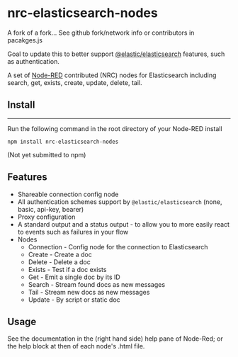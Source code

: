 # nrc-elasticsearch-nodes

A fork of a fork... See github fork/network info or contributors in pacakges.js

Goal to update this to better support [@elastic/elasticsearch](https://github.com/elastic/elasticsearch-js)
features, such as authentication.

A set of [Node-RED](http://www.nodered.org) contributed (NRC) nodes for Elasticsearch including search, get, exists, create, update, delete, tail.

## Install
-------

Run the following command in the root directory of your Node-RED install

```
npm install nrc-elasticsearch-nodes
```

(Not yet submitted to npm)

## Features

 - Shareable connection config node
 - All authentication schemes support by `@elastic/elasticsearch` (none, basic, api-key, bearer)
 - Proxy configuration
 - A standard output and a status output - to allow you to more easily react to events such as failures in your flow
 - Nodes
   - Connection - Config node for the connection to Elasticsearch
   - Create - Create a doc
   - Delete - Delete a doc
   - Exists - Test if a doc exists
   - Get - Emit a single doc by its ID
   - Search - Stream found docs as new messages
   - Tail - Stream new docs as new messages
   - Update - By script or static doc

## Usage

See the documentation in the (right hand side) help pane of Node-Red; or the help block at then of each node's .html file.
